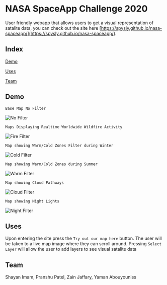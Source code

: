 # NASA SpaceApp Challenge 2020

User friendly webapp that allows users to get a visual representation of satalite data, you can check out the site here [https://spysly.github.io/nasa-spaceapp/](https://spysly.github.io/nasa-spaceapp/).

## Index
[Demo](#demo)

[Uses](#uses)

[Team](#team)

## Demo
```
Base Map No Filter
```
![No Filter](docs/imgs/basemap.png)

```
Maps Displaying Realtime Worldwide Wildfire Activity
```
![Fire Filter](docs/imgs/firesmap.png)

```
Map showing Warm/Cold Zones Filter during Winter
```
![Cold Filter](docs/imgs/coldzonemap1.png)

```
Map showing Warm/Cold Zones during Summer
```
![Warm Filter](docs/imgs/coldzonemap2.png)

```
Map showing Cloud Pathways
```
![Cloud Filter](docs/imgs/cloudmap.png)

```
Map showing Night Lights
```
![Night Filter](docs/imgs/nightlights.png)

## Uses 
Upon entering the site press the `Try out our map here` button.
The user will be taken to a live map image where they can scroll around.
Pressing `Select Layer` will allow the user to add layers to see visual 
satalite data

## Team
Shayan Imam, Pranshu Patel, Zain Jaffary, Yaman Abouyouniss
